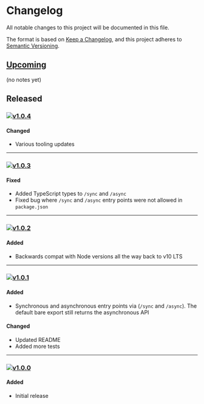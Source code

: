 [v1.0.4]:
  https://github.com/Xunnamius/webpack-node-module-types/compare/v1.0.3...v1.0.4
[v1.0.3]:
  https://github.com/Xunnamius/webpack-node-module-types/compare/v1.0.2...v1.0.3
[v1.0.2]:
  https://github.com/Xunnamius/webpack-node-module-types/compare/v1.0.1...v1.0.2
[v1.0.1]:
  https://github.com/Xunnamius/webpack-node-module-types/compare/v1.0.0...v1.0.1
[v1.0.0]:
  https://github.com/Xunnamius/webpack-node-module-types/releases/tag/v1.0.0
[https://keepachangelog.com/en/1.0.0/]: :
[types of changes]: :
[added]: : 'for new features'
[changed]: : 'for changes in existing functionality'
[deprecated]: : 'for soon-to-be removed features'
[removed]: : 'for now removed features'
[fixed]: : 'for any bug fixes'
[security]: : 'in case of vulnerabilities'

# Changelog

All notable changes to this project will be documented in this file.

The format is based on [Keep a Changelog](https://keepachangelog.com/en/1.0.0/),
and this project adheres to
[Semantic Versioning](https://semver.org/spec/v2.0.0.html).

## [Upcoming]

(no notes yet)

## Released

### [![v1.0.4](https://api.ergodark.com/badges/github-tag-date/xunnamius/webpack-node-module-types/v1.0.4)][v1.0.4]

#### Changed

- Various tooling updates

---

### [![v1.0.3](https://api.ergodark.com/badges/github-tag-date/xunnamius/webpack-node-module-types/v1.0.3)][v1.0.3]

#### Fixed

- Added TypeScript types to `/sync` and `/async`
- Fixed bug where `/sync` and `/async` entry points were not allowed in
  `package.json`

---

### [![v1.0.2](https://api.ergodark.com/badges/github-tag-date/xunnamius/webpack-node-module-types/v1.0.2)][v1.0.2]

#### Added

- Backwards compat with Node versions all the way back to v10 LTS

---

### [![v1.0.1](https://api.ergodark.com/badges/github-tag-date/xunnamius/webpack-node-module-types/v1.0.1)][v1.0.1]

#### Added

- Synchronous and asynchronous entry points via (`/sync` and `/async`). The
  default bare export still returns the asynchronous API

#### Changed

- Updated README
- Added more tests

---

### [![v1.0.0](https://api.ergodark.com/badges/github-tag-date/xunnamius/webpack-node-module-types/v1.0.0)][v1.0.0]

#### Added

- Initial release

[upcoming]:
  https://github.com/Xunnamius/webpack-node-module-types/compare/main...develop
